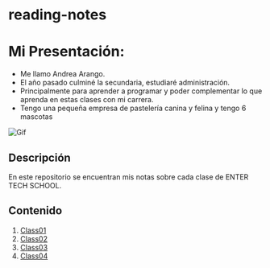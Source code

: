# reading-notes

# Mi Presentación:
- Me llamo Andrea Arango.
- El año pasado culminé la secundaria, estudiaré administración.
- Principalmente para aprender a programar y poder complementar lo que aprenda en estas clases con mi carrera.
- Tengo una pequeña empresa de pastelería canina y felina y tengo 6 mascotas

![Gif](https://s5.ezgif.com/tmp/ezgif-5-77af179254.gif)
## Descripción
En este repositorio se encuentran mis notas sobre cada clase de ENTER TECH SCHOOL.

## Contenido 

1. [Class01](./class01.md)
2. [Class02](./class02.md)
3. [Class03](./class03.md)
4. [Class04](./class04.md)

